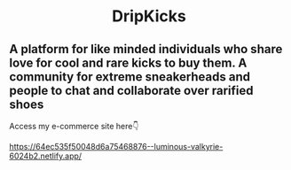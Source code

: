 <h1 align = 'center'> DripKicks </h1> 
<h2> A platform for like minded individuals who share love for cool and rare kicks to buy them. A community for extreme sneakerheads and people to chat and collaborate over rarified shoes </h2>

Access my e-commerce site here👇

https://64ec535f50048d6a75468876--luminous-valkyrie-6024b2.netlify.app/

